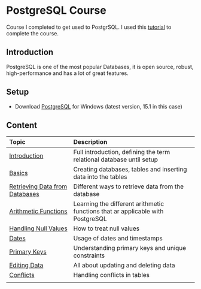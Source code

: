 # PostgreSQL Course #
Course I completed to get used to PostgrSQL. I used this [tutorial](https://www.youtube.com/watch?v=qw--VYLpxG4) 
to complete the course.

## Introduction ##
PostgreSQL is one of the most popular Databases, it is open source, robust, high-performance and has a lot 
of great features. 

## Setup ##
- Download [PostgreSQL](https://www.postgresql.org/download/windows/) for Windows (latest version, 15.1 in this case)


## Content ##
| Topic | Description |
| :---- | :---------- |
| [Introduction](https://github.com/dastal/Tutorials/blob/main/PostgreSQL_Course/docs/Introduction.md) | Full introduction, defining the term relational database until setup |trea 
| [Basics](https://github.com/dastal/Tutorials/blob/main/PostgreSQL_Course/docs/Basics.md) | Creating databases, tables and inserting data into the tables |
| [Retrieving Data from Databases](https://github.com/dastal/Tutorials/blob/main/PostgreSQL_Course/docs/Retrieve_Data_from_the_Database.md) | Different ways to retrieve data from the database |
| [Arithmetic Functions](https://github.com/dastal/Tutorials/blob/main/PostgreSQL_Course/docs/Arithmetic_Functions.md) | Learning the different arithmetic functions that ar applicable with PostgreSQL |
| [Handling Null Values](https://github.com/dastal/Tutorials/blob/main/PostgreSQL_Course/docs/Handling_Null_Values.md) | How to treat null values |
| [Dates](https://github.com/dastal/Tutorials/blob/main/PostgreSQL_Course/docs/Dates.md) | Usage of dates and timestamps |
| [Primary Keys](https://github.com/dastal/Tutorials/blob/main/PostgreSQL_Course/docs/Primary_Keys.md) | Understanding primary keys and unique constraints |
| [Editing Data](https://github.com/dastal/Tutorials/blob/main/PostgreSQL_Course/docs/Editing_Data.md) | All about updating and deleting data |
| [Conflicts](https://github.com/dastal/Tutorials/blob/main/PostgreSQL_Course/docs/Conflicts.md) | Handling conflicts in tables |
| []() |
